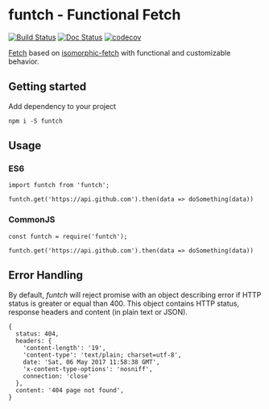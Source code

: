 # funtch - Functional Fetch

[![Build Status](https://travis-ci.org/ViBiOh/funtch.svg?branch=master)](https://travis-ci.org/ViBiOh/funtch)
[![Doc Status](https://doc.esdoc.org/github.com/ViBiOh/funtch/badge.svg)](https://doc.esdoc.org/github.com/ViBiOh/funtch)
[![codecov](https://codecov.io/gh/ViBiOh/funtch/branch/master/graph/badge.svg)](https://codecov.io/gh/ViBiOh/funtch)

[Fetch](https://fetch.spec.whatwg.org) based on [isomorphic-fetch](https://www.npmjs.com/package/isomorphic-fetch) with functional and customizable behavior.

## Getting started

Add dependency to your project

```
npm i -S funtch
```

## Usage

### ES6

```
import funtch from 'funtch';

funtch.get('https://api.github.com').then(data => doSomething(data))
```

### CommonJS

```
const funtch = require('funtch');

funtch.get('https://api.github.com').then(data => doSomething(data))
```

## Error Handling

By default, *funtch* will reject promise with an object describing error if HTTP status is greater or equal than 400. This object contains HTTP status, response headers and content (in plain text or JSON).

```
{
  status: 404,
  headers: {
    'content-length': '19',
    'content-type': 'text/plain; charset=utf-8',
    date: 'Sat, 06 May 2017 11:58:38 GMT',
    'x-content-type-options': 'nosniff',
    connection: 'close'
  },
  content: '404 page not found',
}
```